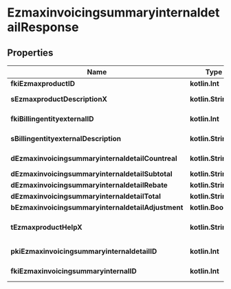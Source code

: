 
# EzmaxinvoicingsummaryinternaldetailResponse

## Properties
Name | Type | Description | Notes
------------ | ------------- | ------------- | -------------
**fkiEzmaxproductID** | **kotlin.Int** | The unique ID of the Ezmaxproduct | 
**sEzmaxproductDescriptionX** | **kotlin.String** | The description of the Ezmaxproduct in the language of the requester | 
**fkiBillingentityexternalID** | **kotlin.Int** | The unique ID of the Billingentityexternal | 
**sBillingentityexternalDescription** | **kotlin.String** | The description of the Billingentityexternal | 
**dEzmaxinvoicingsummaryinternaldetailCountreal** | **kotlin.String** | The count item invoiced for the product | 
**dEzmaxinvoicingsummaryinternaldetailSubtotal** | **kotlin.String** | The subtotal invoiced for the product | 
**dEzmaxinvoicingsummaryinternaldetailRebate** | **kotlin.String** | The rebate for the product | 
**dEzmaxinvoicingsummaryinternaldetailTotal** | **kotlin.String** | The total invoiced for the product | 
**bEzmaxinvoicingsummaryinternaldetailAdjustment** | **kotlin.Boolean** | Whether if it&#39;s an adjustment | 
**tEzmaxproductHelpX** | **kotlin.String** | The help message of the Ezmaxproduct in the language of the requester | 
**pkiEzmaxinvoicingsummaryinternaldetailID** | **kotlin.Int** | The unique ID of the Ezmaxinvoicingsummaryinternaldetail |  [optional]
**fkiEzmaxinvoicingsummaryinternalID** | **kotlin.Int** | The unique ID of the Ezmaxinvoicingsummaryinternal |  [optional]




